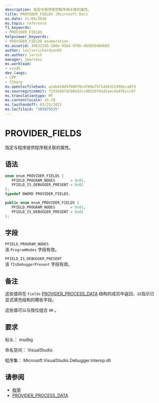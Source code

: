 ```yaml
---
description: 指定与程序提供程序相关联的属性。
title: PROVIDER_FIELDS |Microsoft Docs
ms.date: 11/04/2016
ms.topic: reference
f1_keywords:
- PROVIDER_FIELDS
helpviewer_keywords:
- PROVIDER_FIELDS enumeration
ms.assetid: 39631545-2b0e-45b4-978b-d63656484b02
author: leslierichardson95
ms.author: lerich
manager: jmartens
ms.workload:
- vssdk
dev_langs:
- CPP
- CSharp
ms.openlocfilehash: a1ab410d9780078cd786b75f14d0321498eca8fd
ms.sourcegitcommit: f2916d8fd296b92cc402597d1d1eecda4f6cccbf
ms.translationtype: MT
ms.contentlocale: zh-CN
ms.lasthandoff: 03/25/2021
ms.locfileid: "105079535"
---
```

# <a name="provider_fields"></a>PROVIDER_FIELDS
指定与程序提供程序相关联的属性。

## <a name="syntax"></a>语法

```cpp
enum enum_PROVIDER_FIELDS {
   PFIELD_PROGRAM_NODES       = 0x01,
   PFIELD_IS_DEBUGGER_PRESENT = 0x02
};
typedef DWORD PROVIDER_FIELDS;
```

```csharp
public enum enum_PROVIDER_FIELDS {
   PFIELD_PROGRAM_NODES       = 0x01,
   PFIELD_IS_DEBUGGER_PRESENT = 0x02
};
```

## <a name="fields"></a>字段
 `PFIELD_PROGRAM_NODES`\
 该 `ProgramNodes` 字段有效。

 `PFIELD_IS_DEBUGGER_PRESENT`\
 该 `fIsDebuggerPresent` 字段有效。

## <a name="remarks"></a>备注
 这些值将在 `Fields` [PROVIDER_PROCESS_DATA](../../../extensibility/debugger/reference/provider-process-data.md) 结构的成员中返回，以指示已显式填充结构的哪些字段。

 这些值可以与按位组合 `OR` 。

## <a name="requirements"></a>要求
 标头： msdbg

 命名空间： VisualStudio

 程序集： Microsoft.VisualStudio.Debugger.Interop.dll

## <a name="see-also"></a>请参阅
- [枚举](../../../extensibility/debugger/reference/enumerations-visual-studio-debugging.md)
- [PROVIDER_PROCESS_DATA](../../../extensibility/debugger/reference/provider-process-data.md)
